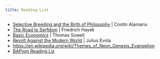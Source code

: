 ```yaml
---
title: Reading List
---
```

- [Selective Breeding and the Birth of Philosophy](https://www.goodreads.com/book/show/198983230-selective-breeding-and-the-birth-of-philosophy) | Costin Alamariu
- [The Road to Serfdom](https://www.goodreads.com/book/show/299215.The_Road_to_Serfdom) | Friedrich Hayek
- [Basic Economics](https://www.goodreads.com/book/show/3023.Basic_Economics?from_search=true&from_srp=true&qid=7JdOMWSeRp&rank=2) | Thomas Sowell
- [Revolt Against the Modern World](https://www.goodreads.com/en/book/show/179404) | Julius Evola
- https://en.wikipedia.org/wiki/Themes_of_Neon_Genesis_Evangelion
- [BAPism Reading Lis](https://www.goodreads.com/list/show/141430.BAPism)
